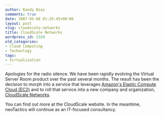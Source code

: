 ```yaml
---
author: Randy Bias
comments: true
date: 2007-05-08 01:25:45+00:00
layout: post
slug: cloudscale-networks
title: CloudScale Networks
wordpress_id: 2329
old_categories:
- Cloud Computing
- Technology
tags:
- Virtualization
---
```


Apologies for the radio silence.  We have been rapidly evolving the Virtual Server Room product over the past several months.  The result has been the decision to morph into a service that leverages [Amazon's Elastic Compute Cloud (EC2)](http://www.amazon.com/gp/browse.html?node=201590011) and to roll that service into a new company and organization, [CloudScale Networks](http://www.cloudscale.net).

You can find out more at the CloudScale website.  In the meantime, neoTactics will continue as an IT-focused consultancy.

